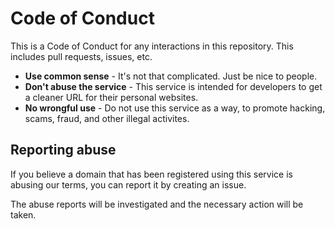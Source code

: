 # Code of Conduct

This is a Code of Conduct for any interactions in this repository. This includes pull requests, issues, etc.

-   **Use common sense** - It's not that complicated. Just be nice to people.
-   **Don't abuse the service** - This service is intended for developers to get a cleaner URL for their personal websites.
-   **No wrongful use** - Do not use this service as a way, to promote hacking, scams, fraud, and other illegal activites.

## Reporting abuse

If you believe a domain that has been registered using this service is abusing our terms, you can report it by creating an issue.

The abuse reports will be investigated and the necessary action will be taken.
